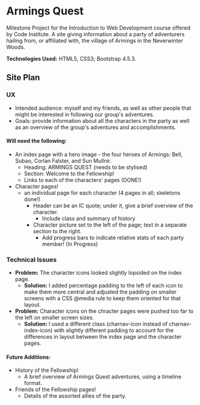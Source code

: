 # Armings Quest

Milestone Project for the Introduction to Web Development course offered by Code Institute. A site giving information about a party of adventurers hailing from, or affiliated with, the village of Armings in the Neverwinter Woods.

**Technologies Used:** HTML5, CSS3; Bootstrap 4.5.3.

## Site Plan

### UX
- Intended audience: myself and my friends, as well as other people that might be interested in following our group's adventures.
- Goals: provide information about all the characters in the party as well as an overview of the group's adventures and accomplishments.

#### Will need the following:
- An index page with a hero image - the four heroes of Armings: Bell, Subao, Corlan Falster, and Sun Mullnir.
	- Heading: ARMINGS QUEST (needs to be stylised)
	- Section: Welcome to the Fellowship!
	- Links to each of the characters' pages (DONE!)
- Character pages!
	- an individual page for each character (4 pages in all; skeletons done!)
		- Header can be an IC quote; under it, give a brief overview of the character.
			- Include class and summary of history
		- Character picture set to the left of the page; text in a separate section to the right.
			- Add progress bars to indicate relative stats of each party member! (In Progress)

### Technical Issues
- **Problem:** The character icons looked slightly lopsided on the index page.
	- **Solution:** I added percentage padding to the left of each icon to make them more central and adjusted the padding on smaller screens with a CSS @media rule to keep them oriented for that layout.
- **Problem:** Character icons on the chracter pages were pushed too far to the left on smaller screen sizes.
	- **Solution:** I used a different class (charnav-icon instead of charnav-index-icon) with slightly different padding to account for the differences in layout between the index page and the character pages.

#### Future Additions:
- History of the Fellowship!
	- A brief overview of Armings Quest adventures, using a timeline format.
- Friends of the Fellowship pages!
	- Details of the assorted allies of the party.